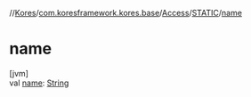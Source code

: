 //[Kores](../../../../index.md)/[com.koresframework.kores.base](../../index.md)/[Access](../index.md)/[STATIC](index.md)/[name](name.md)

# name

[jvm]\
val [name](name.md): [String](https://kotlinlang.org/api/latest/jvm/stdlib/kotlin/-string/index.html)
